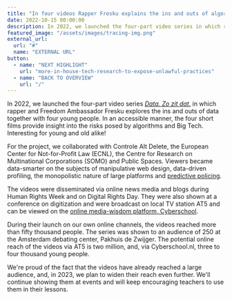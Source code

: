 ```yaml
---
title: "In four videos Rapper Fresku explains the ins and outs of algorithms and platforms"
date: 2022-10-15 00:00:00
description: In 2022, we launched the four-part video series in which rapper and Freedom Ambassador Fresku explores the ins and outs of data together with four young people.
featured_image: "/assets/images/tracing-img.png"
external_url:
  url: "#"
  name: "EXTERNAL URL"
button:
  - name: "NEXT HIGHLIGHT"
    url: "more-in-house-tech-research-to-expose-unlawful-practices"
  - name: "BACK TO OVERVIEW"
    url: "/"
---
```


In 2022, we launched the four-part video series [*Data. Zo zit dat.*](https://www.bitsoffreedom.nl/data-zo-zit-dat/) in which rapper and Freedom Ambassador Fresku explores the ins and outs of data together with four young people. In an accessible manner, the four short films provide insight into the risks posed by algorithms and Big Tech. Interesting for young and old alike!

For the project, we collaborated with Controle Alt Delete, the European Center for Not-for-Profit Law (ECNL), the Centre for Research on Multinational Corporations (SOMO) and Public Spaces. Viewers became data-smarter on the subjects of manipulative web design, data-driven profiling, the monopolistic nature of large platforms and [predictive policing](https://www.bitsoffreedom.nl/video/data-zo-zit-dat/predictive-policing/).

The videos were disseminated via online news media and blogs during Human Rights Week and on Digital Rights Day. They were also shown at a conference on digitization and were broadcast on local TV station AT5 and can be viewed on the [online media-wisdom platform, Cyberschool](https://cyberschool.nl/tips/bitsoffreedom/).

During their launch on our own online channels, the videos reached more than fifty thousand people. The series was shown to an audience of 250 at the Amsterdam debating center, Pakhuis de Zwijger. The potential online reach of the videos via AT5 is two million, and, via Cyberschool.nl, three to four thousand young people.

We're proud of the fact that the videos have already reached a large audience, and, in 2023, we plan to widen their reach even further. We'll continue showing them at events and will keep encouraging teachers to use them in their lessons.